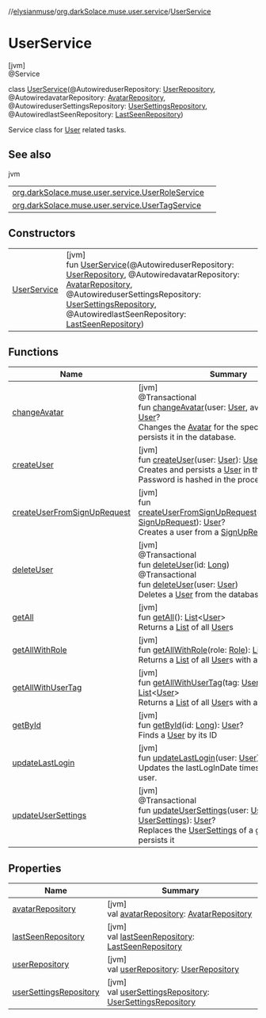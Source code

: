 //[elysianmuse](../../../index.md)/[org.darkSolace.muse.user.service](../index.md)/[UserService](index.md)

# UserService

[jvm]\
@Service

class [UserService](index.md)(@AutowireduserRepository: [UserRepository](../../org.darkSolace.muse.user.repository/-user-repository/index.md), @AutowiredavatarRepository: [AvatarRepository](../../org.darkSolace.muse.user.repository/-avatar-repository/index.md), @AutowireduserSettingsRepository: [UserSettingsRepository](../../org.darkSolace.muse.user.repository/-user-settings-repository/index.md), @AutowiredlastSeenRepository: [LastSeenRepository](../../org.darkSolace.muse.statistics.repository/-last-seen-repository/index.md))

Service class for [User](../../org.darkSolace.muse.user.model/-user/index.md) related tasks.

## See also

jvm

| | |
|---|---|
| [org.darkSolace.muse.user.service.UserRoleService](../-user-role-service/index.md) |  |
| [org.darkSolace.muse.user.service.UserTagService](../-user-tag-service/index.md) |  |

## Constructors

| | |
|---|---|
| [UserService](-user-service.md) | [jvm]<br>fun [UserService](-user-service.md)(@AutowireduserRepository: [UserRepository](../../org.darkSolace.muse.user.repository/-user-repository/index.md), @AutowiredavatarRepository: [AvatarRepository](../../org.darkSolace.muse.user.repository/-avatar-repository/index.md), @AutowireduserSettingsRepository: [UserSettingsRepository](../../org.darkSolace.muse.user.repository/-user-settings-repository/index.md), @AutowiredlastSeenRepository: [LastSeenRepository](../../org.darkSolace.muse.statistics.repository/-last-seen-repository/index.md)) |

## Functions

| Name | Summary |
|---|---|
| [changeAvatar](change-avatar.md) | [jvm]<br>@Transactional<br>fun [changeAvatar](change-avatar.md)(user: [User](../../org.darkSolace.muse.user.model/-user/index.md), avatar: [Avatar](../../org.darkSolace.muse.user.model/-avatar/index.md)): [User](../../org.darkSolace.muse.user.model/-user/index.md)?<br>Changes the [Avatar](../../org.darkSolace.muse.user.model/-avatar/index.md) for the specified [User](../../org.darkSolace.muse.user.model/-user/index.md) and persists it in the database. |
| [createUser](create-user.md) | [jvm]<br>fun [createUser](create-user.md)(user: [User](../../org.darkSolace.muse.user.model/-user/index.md)): [User](../../org.darkSolace.muse.user.model/-user/index.md)?<br>Creates and persists a [User](../../org.darkSolace.muse.user.model/-user/index.md) in the database Password is hashed in the process |
| [createUserFromSignUpRequest](create-user-from-sign-up-request.md) | [jvm]<br>fun [createUserFromSignUpRequest](create-user-from-sign-up-request.md)(signUpRequest: [SignUpRequest](../../org.darkSolace.muse.security.model/-sign-up-request/index.md)): [User](../../org.darkSolace.muse.user.model/-user/index.md)?<br>Creates a user from a [SignUpRequest](../../org.darkSolace.muse.security.model/-sign-up-request/index.md) |
| [deleteUser](delete-user.md) | [jvm]<br>@Transactional<br>fun [deleteUser](delete-user.md)(id: [Long](https://kotlinlang.org/api/latest/jvm/stdlib/kotlin/-long/index.html))<br>@Transactional<br>fun [deleteUser](delete-user.md)(user: [User](../../org.darkSolace.muse.user.model/-user/index.md))<br>Deletes a [User](../../org.darkSolace.muse.user.model/-user/index.md) from the database |
| [getAll](get-all.md) | [jvm]<br>fun [getAll](get-all.md)(): [List](https://kotlinlang.org/api/latest/jvm/stdlib/kotlin.collections/-list/index.html)&lt;[User](../../org.darkSolace.muse.user.model/-user/index.md)&gt;<br>Returns a [List](https://kotlinlang.org/api/latest/jvm/stdlib/kotlin.collections/-list/index.html) of all [User](../../org.darkSolace.muse.user.model/-user/index.md)s |
| [getAllWithRole](get-all-with-role.md) | [jvm]<br>fun [getAllWithRole](get-all-with-role.md)(role: [Role](../../org.darkSolace.muse.user.model/-role/index.md)): [List](https://kotlinlang.org/api/latest/jvm/stdlib/kotlin.collections/-list/index.html)&lt;[User](../../org.darkSolace.muse.user.model/-user/index.md)&gt;<br>Returns a [List](https://kotlinlang.org/api/latest/jvm/stdlib/kotlin.collections/-list/index.html) of all [User](../../org.darkSolace.muse.user.model/-user/index.md)s with a given [Role](../../org.darkSolace.muse.user.model/-role/index.md) |
| [getAllWithUserTag](get-all-with-user-tag.md) | [jvm]<br>fun [getAllWithUserTag](get-all-with-user-tag.md)(tag: [UserTag](../../org.darkSolace.muse.user.model/-user-tag/index.md)): [List](https://kotlinlang.org/api/latest/jvm/stdlib/kotlin.collections/-list/index.html)&lt;[User](../../org.darkSolace.muse.user.model/-user/index.md)&gt;<br>Returns a [List](https://kotlinlang.org/api/latest/jvm/stdlib/kotlin.collections/-list/index.html) of all [User](../../org.darkSolace.muse.user.model/-user/index.md)s with a given [UserTag](../../org.darkSolace.muse.user.model/-user-tag/index.md) |
| [getById](get-by-id.md) | [jvm]<br>fun [getById](get-by-id.md)(id: [Long](https://kotlinlang.org/api/latest/jvm/stdlib/kotlin/-long/index.html)): [User](../../org.darkSolace.muse.user.model/-user/index.md)?<br>Finds a [User](../../org.darkSolace.muse.user.model/-user/index.md) by its ID |
| [updateLastLogin](update-last-login.md) | [jvm]<br>fun [updateLastLogin](update-last-login.md)(user: [User](../../org.darkSolace.muse.user.model/-user/index.md))<br>Updates the lastLogInDate timestamp of a given user. |
| [updateUserSettings](update-user-settings.md) | [jvm]<br>@Transactional<br>fun [updateUserSettings](update-user-settings.md)(user: [User](../../org.darkSolace.muse.user.model/-user/index.md), settings: [UserSettings](../../org.darkSolace.muse.user.model/-user-settings/index.md)): [User](../../org.darkSolace.muse.user.model/-user/index.md)?<br>Replaces the [UserSettings](../../org.darkSolace.muse.user.model/-user-settings/index.md) of a given [User](../../org.darkSolace.muse.user.model/-user/index.md) and persists it |

## Properties

| Name | Summary |
|---|---|
| [avatarRepository](avatar-repository.md) | [jvm]<br>val [avatarRepository](avatar-repository.md): [AvatarRepository](../../org.darkSolace.muse.user.repository/-avatar-repository/index.md) |
| [lastSeenRepository](last-seen-repository.md) | [jvm]<br>val [lastSeenRepository](last-seen-repository.md): [LastSeenRepository](../../org.darkSolace.muse.statistics.repository/-last-seen-repository/index.md) |
| [userRepository](user-repository.md) | [jvm]<br>val [userRepository](user-repository.md): [UserRepository](../../org.darkSolace.muse.user.repository/-user-repository/index.md) |
| [userSettingsRepository](user-settings-repository.md) | [jvm]<br>val [userSettingsRepository](user-settings-repository.md): [UserSettingsRepository](../../org.darkSolace.muse.user.repository/-user-settings-repository/index.md) |
